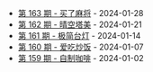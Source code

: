 * [第 163 期 - 买了麻将](https://weekly.tw93.fun/posts/163-买了麻将) - 2024-01-28
* [第 162 期 - 晴空塔美](https://weekly.tw93.fun/posts/162-晴空塔美) - 2024-01-21
* [第 161 期 - 极简台灯](https://weekly.tw93.fun/posts/161-极简台灯) - 2024-01-14
* [第 160 期 - 爱吃炒饭](https://weekly.tw93.fun/posts/160-爱吃炒饭) - 2024-01-07
* [第 159 期 - 自制咖啡](https://weekly.tw93.fun/posts/159-自制咖啡) - 2024-01-02
